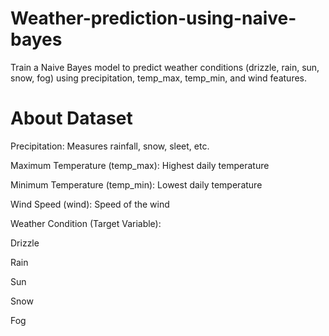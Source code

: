 # Weather-prediction-using-naive-bayes
Train a Naive Bayes model to predict weather conditions (drizzle, rain, sun, snow, fog) using precipitation, temp_max, temp_min, and wind features.
# About Dataset

Precipitation: Measures rainfall, snow, sleet, etc.

Maximum Temperature (temp_max): Highest daily temperature

Minimum Temperature (temp_min): Lowest daily temperature

Wind Speed (wind): Speed of the wind

Weather Condition (Target Variable):

Drizzle

Rain

Sun

Snow

Fog
